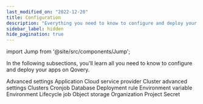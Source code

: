 ```yaml
---
last_modified_on: "2022-12-20"
title: Configuration
description: "Everything you need to know to configure and deploy your applications on Qovery"
sidebar_label: hidden
hide_pagination: true
---
```


import Jump from '@site/src/components/Jump';

In the following subsections, you'll learn all you need to know to configure and deploy your apps on Qovery.

<Jump to="/docs/using-qovery/configuration/advanced-settings/">Advanced settings</Jump>
<Jump to="/docs/using-qovery/configuration/application/">Application</Jump>
<Jump to="/docs/using-qovery/configuration/cloud-service-provider/">Cloud service provider</Jump>
<Jump to="/docs/using-qovery/configuration/cluster-advanced-settings/">Cluster advanced settings</Jump>
<Jump to="/docs/using-qovery/configuration/clusters/">Clusters</Jump>
<Jump to="/docs/using-qovery/configuration/cronjob/">Cronjob</Jump>
<Jump to="/docs/using-qovery/configuration/database/">Database</Jump>
<Jump to="/docs/using-qovery/configuration/deployment-rule/">Deployment rule</Jump>
<Jump to="/docs/using-qovery/configuration/environment-variable/">Environment variable</Jump>
<Jump to="/docs/using-qovery/configuration/environment/">Environment</Jump>
<Jump to="/docs/using-qovery/configuration/lifecycle-job/">Lifecycle job</Jump>
<Jump to="/docs/using-qovery/configuration/object-storage/">Object storage</Jump>
<Jump to="/docs/using-qovery/configuration/organization/">Organization</Jump>
<Jump to="/docs/using-qovery/configuration/project/">Project</Jump>
<Jump to="/docs/using-qovery/configuration/secret/">Secret</Jump>



